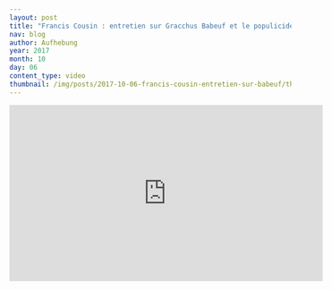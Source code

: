 ```yaml
---
layout: post
title: "Francis Cousin : entretien sur Gracchus Babeuf et le populicide vendéen"
nav: blog
author: Aufhebung
year: 2017
month: 10
day: 06
content_type: video
thumbnail: /img/posts/2017-10-06-francis-cousin-entretien-sur-babeuf/thumbnail.jpg
---
```


<div class="youtube-video">
    <iframe width="560" height="315"
        src="https://www.youtube-nocookie.com/embed/K_JrpJsVki8?rel=0"
        frameborder="0" allowfullscreen>
    </iframe>
</div>
